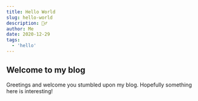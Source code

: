 ```yaml
---
title: Hello World
slug: hello-world
description: 🙋‍♂️
author: Me
date: 2020-12-29
tags:
  - 'hello'
---
```


## Welcome to my blog

Greetings and welcome you stumbled upon my blog. Hopefully something here is interesting!
